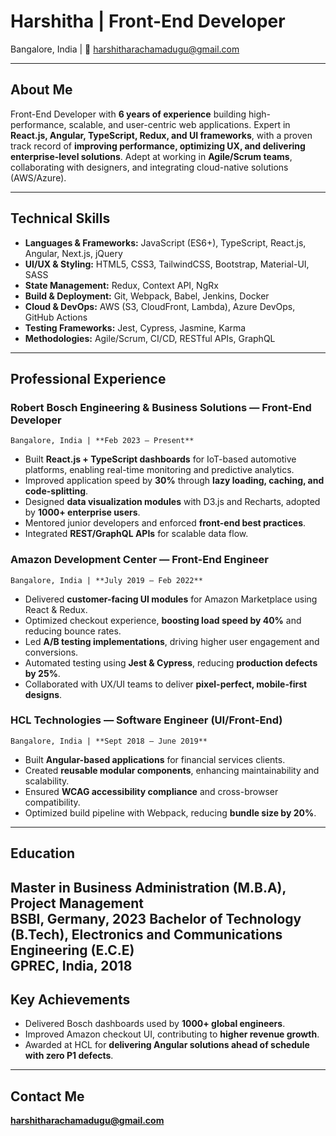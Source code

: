 #  Harshitha | Front-End Developer

Bangalore, India | 📧 harshitharachamadugu@gmail.com

---

##  About Me
Front-End Developer with **6 years of experience** building high-performance, scalable, and user-centric web applications. Expert in **React.js, Angular, TypeScript, Redux, and UI frameworks**, with a proven track record of **improving performance, optimizing UX, and delivering enterprise-level solutions**. Adept at working in **Agile/Scrum teams**, collaborating with designers, and integrating cloud-native solutions (AWS/Azure).

---

##  Technical Skills
- **Languages & Frameworks:** JavaScript (ES6+), TypeScript, React.js, Angular, Next.js, jQuery  
- **UI/UX & Styling:** HTML5, CSS3, TailwindCSS, Bootstrap, Material-UI, SASS  
- **State Management:** Redux, Context API, NgRx  
- **Build & Deployment:** Git, Webpack, Babel, Jenkins, Docker  
- **Cloud & DevOps:** AWS (S3, CloudFront, Lambda), Azure DevOps, GitHub Actions  
- **Testing Frameworks:** Jest, Cypress, Jasmine, Karma  
- **Methodologies:** Agile/Scrum, CI/CD, RESTful APIs, GraphQL

---

##  Professional Experience

### Robert Bosch Engineering & Business Solutions — Front-End Developer
    Bangalore, India | **Feb 2023 – Present**  
- Built **React.js + TypeScript dashboards** for IoT-based automotive platforms, enabling real-time monitoring and predictive analytics.  
- Improved application speed by **30%** through **lazy loading, caching, and code-splitting**.  
- Designed **data visualization modules** with D3.js and Recharts, adopted by **1000+ enterprise users**.  
- Mentored junior developers and enforced **front-end best practices**.  
- Integrated **REST/GraphQL APIs** for scalable data flow.

### Amazon Development Center — Front-End Engineer
    Bangalore, India | **July 2019 – Feb 2022**  
- Delivered **customer-facing UI modules** for Amazon Marketplace using React & Redux.  
- Optimized checkout experience, **boosting load speed by 40%** and reducing bounce rates.  
- Led **A/B testing implementations**, driving higher user engagement and conversions.  
- Automated testing using **Jest & Cypress**, reducing **production defects by 25%**.  
- Collaborated with UX/UI teams to deliver **pixel-perfect, mobile-first designs**.

### HCL Technologies — Software Engineer (UI/Front-End)
    Bangalore, India | **Sept 2018 – June 2019**  
- Built **Angular-based applications** for financial services clients.  
- Created **reusable modular components**, enhancing maintainability and scalability.  
- Ensured **WCAG accessibility compliance** and cross-browser compatibility.  
- Optimized build pipeline with Webpack, reducing **bundle size by 20%**.

---

## Education
**Master in Business Administration (M.B.A), Project Management**  
  BSBI, Germany, 2023
**Bachelor of Technology (B.Tech), Electronics and Communications Engineering (E.C.E)**  
 GPREC, India, 2018
---

## Key Achievements
- Delivered Bosch dashboards used by **1000+ global engineers**.  
- Improved Amazon checkout UI, contributing to **higher revenue growth**.  
- Awarded at HCL for **delivering Angular solutions ahead of schedule with zero P1 defects**.

---

## Contact Me
 **harshitharachamadugu@gmail.com**
